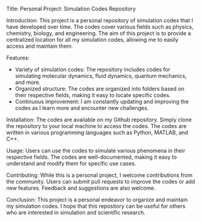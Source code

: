 Title: Personal Project: Simulation Codes Repository

Introduction:
This project is a personal repository of simulation codes that I have developed over time. The codes cover various fields such as physics, chemistry, biology, and engineering. The aim of this project is to provide a centralized location for all my simulation codes, allowing me to easily access and maintain them.

Features:
- Variety of simulation codes: The repository includes codes for simulating molecular dynamics, fluid dynamics, quantum mechanics, and more.
- Organized structure: The codes are organized into folders based on their respective fields, making it easy to locate specific codes.
- Continuous improvement: I am constantly updating and improving the codes as I learn more and encounter new challenges.

Installation:
The codes are available on my Github repository. Simply clone the repository to your local machine to access the codes. The codes are written in various programming languages such as Python, MATLAB, and C++.

Usage:
Users can use the codes to simulate various phenomena in their respective fields. The codes are well-documented, making it easy to understand and modify them for specific use cases.

Contributing:
While this is a personal project, I welcome contributions from the community. Users can submit pull requests to improve the codes or add new features. Feedback and suggestions are also welcome.

Conclusion:
This project is a personal endeavor to organize and maintain my simulation codes. I hope that this repository can be useful for others who are interested in simulation and scientific research.
